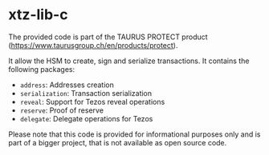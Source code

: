# xtz-lib-c

The provided code is part of the TAURUS PROTECT product (https://www.taurusgroup.ch/en/products/protect).

It allow the HSM to create, sign and serialize transactions.
It contains the following packages:
* `address`: Addresses creation
* `serialization`: Transaction serialization
* `reveal`: Support for Tezos reveal operations
* `reserve`: Proof of reserve
* `delegate`: Delegate operations for Tezos

Please note that this code is provided for informational purposes only and is part of a bigger project, that is not available as open source code.

